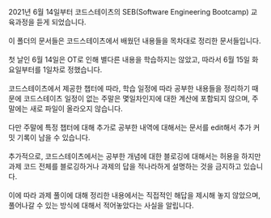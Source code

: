 2021년 6월 14일부터 코드스테이츠의 SEB(Software Engineering Bootcamp) 교육과정을 듣게 되었습니다.  
</br>
이 폴더의 문서들은 코드스테이츠에서 배웠던 내용들을 목차대로 정리한 문서들입니다.  
</br>
첫 날인 6월 14일은 OT로 인해 별다른 내용을 학습하지는 않았고, 따라서 6월 15일 화요일부터를 1일차로 정했습니다.  
</br>
코드스테이츠에서 제공한 챕터에 따라, 학습 일정에 따라 공부한 내용들을 정리하기 때문에 코드스테이츠 일정이 없는 주말은 몇일차인지에 대한 계산에 포함되지 않으며, 주말에는 새로 파일이 올라오지 않습니다.  
</br>
다만 주말에 특정 챕터에 대해 추가로 공부한 내역에 대해서는 문서를 edit해서 추가 커밋 기록이 남을 수 있습니다.  
</br>
추가적으로, 코드스테이츠에서는 공부한 개념에 대한 블로깅에 대해서는 허용을 하지만 과제 코드 전체를 블로깅하거나 과제의 답을 적나라하게 설명하는 것을 금지하고 있습니다.  
</br>
이에 따라 과제 풀이에 대해 정리한 내용에서는 직접적인 해답을 제시해 놓지 않았으며, 풀어나갈 수 있는 방식에 대해서 적어놓았다는 사실을 알립니다.
